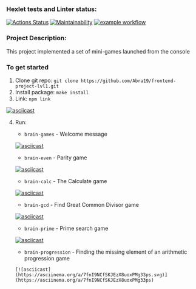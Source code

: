 ### Hexlet tests and Linter status:
[![Actions Status](https://github.com/Abra19/frontend-project-lvl1/workflows/hexlet-check/badge.svg)](https://github.com/Abra19/frontend-project-lvl1/actions)
[![Maintainability](https://api.codeclimate.com/v1/badges/a99a88d28ad37a79dbf6/maintainability)](https://codeclimate.com/github/Abra19/frontend-project-lvl1/maintainability)
[![example workflow](https://github.com/Abra19/frontend-project-lvl1/actions/workflows/lint.yml/badge.svg)](https://github.com/Abra19/frontend-project-lvl1/actions)
### Project Description:
This project implemented a set of mini-games launched from the console
### To get started

1. Clone git repo: `git clone https://github.com/Abra19/frontend-project-lvl1.git`
2. Install package: `make install`
3. Link: `npm link`

[![asciicast](https://asciinema.org/a/EEiCtIjYphLLOqSTfRf1gWOs0.svg)](https://asciinema.org/a/EEiCtIjYphLLOqSTfRf1gWOs0)

4. Run:  
      * `brain-games`          - Welcome message

      [![asciicast](https://asciinema.org/a/XDBv63TzHVSeqf1rBilrtJDVj.svg)](https://asciinema.org/a/XDBv63TzHVSeqf1rBilrtJDVj)

      * `brain-even`           -  Parity game

      [![asciicast](https://asciinema.org/a/mtzDajiMDwt22KUCcURjSolX6.svg)](https://asciinema.org/a/mtzDajiMDwt22KUCcURjSolX6)

      * `brain-calc`           -  The Calculate game

      [![asciicast](https://asciinema.org/a/4v79eNIQnablBmQVvUXUexzbC.svg)](https://asciinema.org/a/4v79eNIQnablBmQVvUXUexzbC)

      * `brain-gcd`            - Find Great Common Divisor game
      
      [![asciicast](https://asciinema.org/a/k74yHj1r9xPs1Foliv1eRULPj.svg)](https://asciinema.org/a/k74yHj1r9xPs1Foliv1eRULPj)

      * `brain-prime`          - Prime search game

      [![asciicast](https://asciinema.org/a/xrcjjb89DzGnpSlGsBpDxx5Ep.svg)](https://asciinema.org/a/xrcjjb89DzGnpSlGsBpDxx5Ep)

      * `brain-progression`    - Finding the missing element of an arithmetic progression game

       [![asciicast](https://asciinema.org/a/7fnI9NCfSKJEzX8uoxPMg33ps.svg)](https://asciinema.org/a/7fnI9NCfSKJEzX8uoxPMg33ps)
